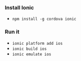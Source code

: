 ### Install Ionic
- `npm install -g cordova ionic`

### Run it
- `ionic platform add ios`
- `ionic build ios`
- `ionic emulate ios`
